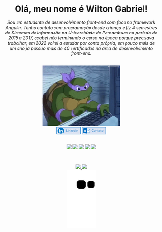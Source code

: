 <div align="center">
  <h1> Olá, meu nome é Wilton Gabriel! </h1>
  <em>Sou um estudante de desenvolvimento front-end com foco no framework Angular. Tenho contato com programação desde criança e fiz 4 semestres de Sistemas de Informação na Universidade de Pernambuco no período de 2015 a 2017, acabei não terminando o curso na época porque precisava trabalhar, em 2022 voltei a estudar por conta própria, em pouco mais de um ano já possuo mais de 40 certificados na área de desenvolvimento front-end.</em><br><br>
  
  <img height="200vh" src="donatelo.gif"><br>  <a href="https://www.linkedin.com/in/wilton-gabriel-da-silva-731bb8247/" target="_blank"><img height="25vh" src="linkedin.png" target="_blank"></a>
  <a href = "mailto:wgaabs98@gmail.com"><img height="25vh" src="contato.png" target="_blank"></a><br>


##

<div align="center">
  <img height="60" src="https://cdn.jsdelivr.net/gh/devicons/devicon/icons/html5/html5-plain-wordmark.svg" />
  <img height="60vh" src="https://cdn.jsdelivr.net/gh/devicons/devicon/icons/css3/css3-plain-wordmark.svg" />
  <img height="60vh" src="https://cdn.jsdelivr.net/gh/devicons/devicon/icons/javascript/javascript-plain.svg" />
  <img height="63vh" src= "https://cdn.jsdelivr.net/gh/devicons/devicon/icons/typescript/typescript-original.svg" />       
  <img height="60vh" src="https://cdn.jsdelivr.net/gh/devicons/devicon/icons/angularjs/angularjs-original.svg"/>
  
         
          
           
          
</div>

##
 
<div align="center"><br>
  <a href="https://github.com/leticiapalaro">
  <img height="170vh" src="https://github-readme-stats-sigma-five.vercel.app/api?username=wgaabs&show_icons=true&theme=dracula&include_all_commits=true&count_private=true"/>
  <img height="170vh" src="https://github-readme-stats-sigma-five.vercel.app/api/top-langs/?username=wgaabs&layout=compact&langs_count=7&theme=dracula"/>
  <br>
  
  <img src="https://github.com/rafaballerini/rafaballerini/blob/output/github-contribution-grid-snake.svg">
</div>
